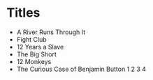 # Titles

- A River Runs Through It
- Fight Club
- 12 Years a Slave
- The Big Short
- 12 Monkeys
- The Curious Case of Benjamin Button
1
2
3
4
